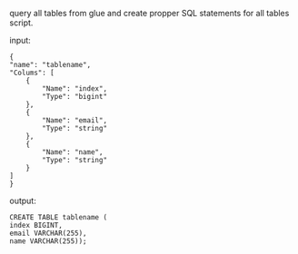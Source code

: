 query all tables from glue and create propper SQL statements for all tables script.


input:

```
{
"name": "tablename",
"Colums": [
	{
		"Name": "index",
		"Type": "bigint"
	},
	{
		"Name": "email",
		"Type": "string"
	},
	{
		"Name": "name",
		"Type": "string"
	}
]
}
```

output:

```
CREATE TABLE tablename (
index BIGINT,
email VARCHAR(255),
name VARCHAR(255));
```
